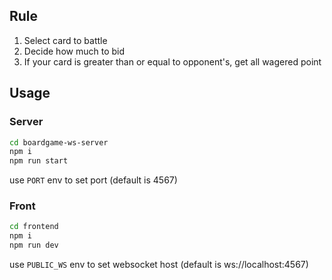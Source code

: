 ## Rule

1. Select card to battle
1. Decide how much to bid
1. If your card is greater than or equal to opponent's, get all wagered point

## Usage

### Server

```bash
cd boardgame-ws-server
npm i
npm run start
```

use `PORT` env to set port (default is 4567)

### Front

```bash
cd frontend
npm i
npm run dev
```

use `PUBLIC_WS` env to set websocket host (default is ws://localhost:4567)
